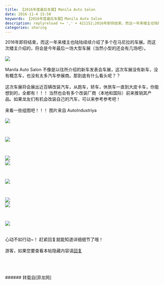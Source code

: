 ```yaml
---
title: 【2016年度最后车展】Manila Auto Salon
date: 2016-11-4 15:50
keywords: 【2016年度最后车展】Manila Auto Salon
description: replyreload += ',' + 421152;2016年即将结束，而这一年来楼主也陆陆续续介绍了多个在马尼拉的车展。而这次楼主介绍的，将会是今年最后一场大型车展（当然小型的还会有几场吧）。Manila Auto Salon 不像是以往所介绍的新车发表会车展，这次车展没有新车，没有概念车，也没有太多汽车参展商。那到底有什么看头呢？？这次车展将会展出近百辆改装汽车，从跑车，轿车，休旅车一直到大皮卡车，你能想到的，全都有！！！ 当然也会有多个改装厂商（本地和国际）前来推销其产品。如果龙友们有机会改装自己的汽车，可以来参考参考吧！来看一些组图吧！！！ 图片来自 AutoIndustriya          心动不如行动~！ 赶紧回复就能知道详细细节了哦！游客，如果您要查看本帖隐藏内容请回复
categories: sharing
---
```

<td class="t_f" id="postmessage_421152">

<script type="8f110e54f277794fb9f90432-text/javascript">replyreload += ',' + 421152;</script>2016年即将结束，而这一年来楼主也陆陆续续介绍了多个在马尼拉的车展。而这次楼主介绍的，将会是今年最后一场大型车展（当然小型的还会有几场吧）。<br/>
<br/>

<img aid="438559" data-cf-modified-8f110e54f277794fb9f90432-="" file="data/attachment/forum/201611/04/154827u4ptkgd7kc9mocic.jpg.thumb.jpg" id="aimg_438559" inpost="1" onclick="" onmouseover="" src="http://www.flw.ph/data/attachment/forum/201611/04/154827u4ptkgd7kc9mocic.jpg" style="cursor:pointer" zoomfile="data/attachment/forum/201611/04/154827u4ptkgd7kc9mocic.jpg"/>


<br/>
<br/>
Manila Auto Salon 不像是以往所介绍的新车发表会车展，这次车展没有新车，没有概念车，也没有太多汽车参展商。那到底有什么看头呢？？<br/>
<br/>
这次车展将会展出近百辆改装汽车，从跑车，轿车，休旅车一直到大皮卡车，你能想到的，全都有！！！ 当然也会有多个改装厂商（本地和国际）前来推销其产品。如果龙友们有机会改装自己的汽车，可以来参考参考吧！<br/>
<br/>
来看一些组图吧！！！ 图片来自 AutoIndustriya<br/>
<br/>

<img aid="438560" data-cf-modified-8f110e54f277794fb9f90432-="" file="data/attachment/forum/201611/04/154829bqdbjdbzccq5fuh2.jpg.thumb.jpg" id="aimg_438560" inpost="1" onclick="" onmouseover="" src="http://www.flw.ph/data/attachment/forum/201611/04/154829bqdbjdbzccq5fuh2.jpg" style="cursor:pointer" zoomfile="data/attachment/forum/201611/04/154829bqdbjdbzccq5fuh2.jpg"/>


  

<img aid="438561" data-cf-modified-8f110e54f277794fb9f90432-="" file="data/attachment/forum/201611/04/154835pzwlkgql1m11g37l.jpg.thumb.jpg" id="aimg_438561" inpost="1" onclick="" onmouseover="" src="http://www.flw.ph/data/attachment/forum/201611/04/154835pzwlkgql1m11g37l.jpg" style="cursor:pointer" zoomfile="data/attachment/forum/201611/04/154835pzwlkgql1m11g37l.jpg"/>


  

<img aid="438562" data-cf-modified-8f110e54f277794fb9f90432-="" file="data/attachment/forum/201611/04/154840qheokbbgtfbrb11v.jpg.thumb.jpg" id="aimg_438562" inpost="1" onclick="" onmouseover="" src="http://www.flw.ph/data/attachment/forum/201611/04/154840qheokbbgtfbrb11v.jpg" style="cursor:pointer" zoomfile="data/attachment/forum/201611/04/154840qheokbbgtfbrb11v.jpg"/>


<br/>

<img aid="438563" data-cf-modified-8f110e54f277794fb9f90432-="" file="data/attachment/forum/201611/04/154844f2bbqsi22p9nenby.jpg.thumb.jpg" id="aimg_438563" inpost="1" onclick="" onmouseover="" src="http://www.flw.ph/data/attachment/forum/201611/04/154844f2bbqsi22p9nenby.jpg" style="cursor:pointer" zoomfile="data/attachment/forum/201611/04/154844f2bbqsi22p9nenby.jpg"/>


  

<img aid="438564" data-cf-modified-8f110e54f277794fb9f90432-="" file="data/attachment/forum/201611/04/154852mo877ppr53w68w3p.jpg.thumb.jpg" id="aimg_438564" inpost="1" onclick="" onmouseover="" src="http://www.flw.ph/data/attachment/forum/201611/04/154852mo877ppr53w68w3p.jpg" style="cursor:pointer" zoomfile="data/attachment/forum/201611/04/154852mo877ppr53w68w3p.jpg"/>


  

<img aid="438565" data-cf-modified-8f110e54f277794fb9f90432-="" file="data/attachment/forum/201611/04/154857unk0y34st1iazfk4.jpg.thumb.jpg" id="aimg_438565" inpost="1" onclick="" onmouseover="" src="http://www.flw.ph/data/attachment/forum/201611/04/154857unk0y34st1iazfk4.jpg" style="cursor:pointer" zoomfile="data/attachment/forum/201611/04/154857unk0y34st1iazfk4.jpg"/>


<br/>

<img aid="438566" data-cf-modified-8f110e54f277794fb9f90432-="" file="data/attachment/forum/201611/04/154901lzv17qmmz5q0vmev.jpg.thumb.jpg" id="aimg_438566" inpost="1" onclick="" onmouseover="" src="http://www.flw.ph/data/attachment/forum/201611/04/154901lzv17qmmz5q0vmev.jpg" style="cursor:pointer" zoomfile="data/attachment/forum/201611/04/154901lzv17qmmz5q0vmev.jpg"/>


  

<img aid="438567" data-cf-modified-8f110e54f277794fb9f90432-="" file="data/attachment/forum/201611/04/154905lwn2o2wo5owwwk21.jpg.thumb.jpg" id="aimg_438567" inpost="1" onclick="" onmouseover="" src="http://www.flw.ph/data/attachment/forum/201611/04/154905lwn2o2wo5owwwk21.jpg" style="cursor:pointer" zoomfile="data/attachment/forum/201611/04/154905lwn2o2wo5owwwk21.jpg"/>


<br/>
<br/>
<br/>
心动不如行动~！ 赶紧回复就能知道详细细节了哦！<br/>
<br/>
<div class="locked">游客，如果您要查看本帖隐藏内容请<a data-cf-modified-8f110e54f277794fb9f90432-="" href="forum.php?mod=post&amp;action=reply&amp;fid=47&amp;tid=155593" onclick="if (!window.__cfRLUnblockHandlers) return false; showWindow('reply', this.href)">回复</a></div><br/>
<br/>
<br/>
<br/>
</td>
###### 转载自[菲龙网]